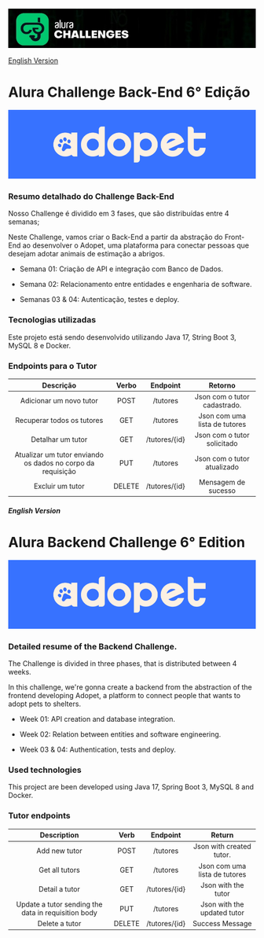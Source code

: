 ![Alura Challenges](https://github.com/blandygbc/adopet/blob/master/alura_challenges.jpeg?raw=true)

[English Version](#english-version)

# Alura Challenge Back-End 6° Edição

![Adopet Logo](https://github.com/blandygbc/adopet/blob/master/Adopet_logo.png?raw=true)

### Resumo detalhado do Challenge Back-End

Nosso Challenge é dividido em 3 fases, que são distribuídas entre 4 semanas;

Neste Challenge, vamos criar o Back-End a partir da abstração do Front-End ao desenvolver o Adopet, uma plataforma para conectar pessoas que desejam 
adotar animais de estimação a abrigos.

- Semana 01: Criação de API e integração com Banco de Dados.

- Semana 02: Relacionamento entre entidades e engenharia de software.

- Semanas 03 & 04: Autenticação, testes e deploy.

### Tecnologias utilizadas

Este projeto está sendo desenvolvido utilizando Java 17, String Boot 3, MySQL 8 e Docker.

### Endpoints para o Tutor

|                         **Descrição**                        | **Verbo** |  **Endpoint** |          **Retorno**          |
|:------------------------------------------------------------:|:---------:|:-------------:|:-----------------------------:|
| Adicionar um novo tutor                                      | POST      | /tutores      | Json com o tutor cadastrado.  |
| Recuperar todos os tutores                                   | GET       | /tutores      | Json com uma lista de tutores |
| Detalhar um tutor                                            | GET       | /tutores/{id} | Json com o tutor solicitado   |
| Atualizar um tutor enviando  os dados no corpo da requisição | PUT       | /tutores      | Json com o tutor atualizado   |
| Excluir um tutor                                             | DELETE    | /tutores/{id} | Mensagem de sucesso           |

##### English Version

# Alura Backend Challenge 6° Edition

![Adopet Logo](https://github.com/blandygbc/adopet/blob/master/Adopet_logo.png?raw=true)

### Detailed resume of the Backend Challenge.

The Challenge is divided in three phases, that is distributed between 4 weeks.

In this challenge, we're gonna create a backend from the abstraction of the frontend developing Adopet, a platform to connect people that wants to adopt pets to shelters.

- Week 01: API creation and database integration.

- Week 02: Relation between entities and software engineering.

- Week 03 & 04: Authentication, tests and deploy.

### Used technologies

This project are been developed using Java 17, Spring Boot 3, MySQL 8 and Docker.

### Tutor endpoints

|                         **Description**                      | **Verb**  |  **Endpoint** |           **Return**          |
|:------------------------------------------------------------:|:---------:|:-------------:|:-----------------------------:|
| Add new tutor                                                | POST      | /tutores      | Json with created tutor.      |
| Get all tutors                                               | GET       | /tutores      | Json com uma lista de tutores |
| Detail a tutor                                               | GET       | /tutores/{id} | Json with the tutor           |
| Update a tutor sending the data in requisition body          | PUT       | /tutores      | Json with the updated tutor   |
| Delete a tutor                                               | DELETE    | /tutores/{id} | Success Message               |
